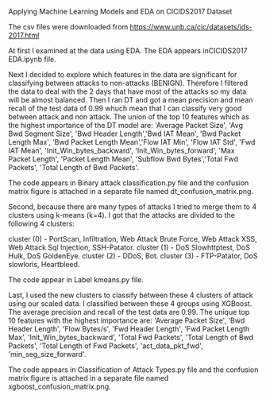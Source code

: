 Applying Machine Learning Models and EDA on CICIDS2017 Dataset

The csv files were downloaded from  https://www.unb.ca/cic/datasets/ids-2017.html 

At first I examined at the data using EDA. The EDA appears inCICIDS2017 EDA.ipynb file. 

Next I decided to explore which features in the data are significant for classifying between attacks to non-attacks (BENIGN). Therefore I filtered the data to deal with the 2 days that have most of the attacks so my data will be almost balanced. Then I ran DT and got a mean precision and mean recall of the test data of 0.99 whuch mean that I can classify very good between attack and non attack. 
The union of the top 10 features which as the highest importance of the DT model are:
'Average Packet Size', 'Avg Bwd Segment Size', 'Bwd Header Length','Bwd IAT Mean', 'Bwd Packet Length Max', 'Bwd Packet Length Mean','Flow IAT Min', 'Flow IAT Std', 'Fwd IAT Mean', 'Init_Win_bytes_backward', 'Init_Win_bytes_forward', 'Max Packet Length', 'Packet Length Mean', 'Subflow Bwd Bytes','Total Fwd Packets', 'Total Length of Bwd Packets'. 

The code appears in Binary attack classification.py file and the confusion matrix figure is attached in a separate file named dt_confusion_matrix.png.

Second, because there are many types of attacks I tried to merge them to 4 clusters using k-means (k=4). 
I got that the attacks are divided to the following 4 clusters:

cluster (0) - PortScan, Infiltration, Web Attack Brute Force, Web Attack XSS, Web Attack Sql Injection, SSH-Patator. 
cluster (1) - DoS Slowhttptest, DoS Hulk, DoS GoldenEye.
cluster (2) - DDoS, Bot. 
cluster (3) - FTP-Patator, DoS slowloris, Heartbleed. 

The code appear in Label kmeans.py file.

Last, I used the new clusters to classify between these 4 clusters of attack using our scaled data. I classified between these 4 groups using XGBoost. The average precision and recall of the test data are 0.99. The unique top 10 features with the highest importance are:
'Average Packet Size', 'Bwd Header Length', 'Flow Bytes/s', 'Fwd Header Length', 'Fwd Packet Length Max', 'Init_Win_bytes_backward', 'Total Fwd Packets', 'Total Length of Bwd Packets', 'Total Length of Fwd Packets', 'act_data_pkt_fwd', 'min_seg_size_forward'.

The code appears in Classification of Attack Types.py file and the confusion matrix figure is attached in a separate file named xgboost_confusion_matrix.png.

